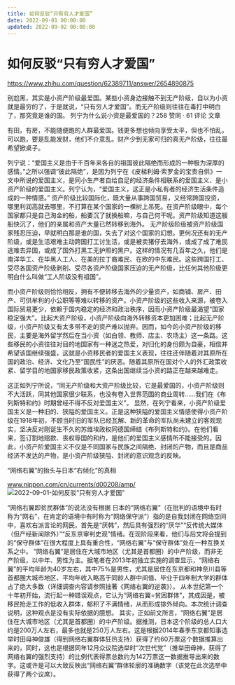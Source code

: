 ```yaml
---
title: 如何反驳“只有穷人才爱国”
date: 2022-09-01 00:00:00
updated: 2022-09-02 00:00:00
---
```



# 如何反驳“只有穷人才爱国”


https://www.zhihu.com/question/62389711/answer/2654890875

别尬黑，其实是小资产阶级最爱国。某些小资身边接触不到无产阶级，自以为小资就是最穷的了，于是就说，“只有穷人才爱国”。而无产阶级则往往在毒打中明白了，那究竟是谁的国。
列宁为什么说小资是最爱国的？258 赞同 · 61 评论 文章

有田，有房，不能随便跑的人群最爱国。钱更多想也倾向享受太平，但也不怕乱，可以跑，要是乱能发财，他们不介意乱。财产少到无家可归的真无产阶级，往往最希望掀桌子。

列宁说：“爱国主义是由于千百年来各自的祖国彼此隔绝而形成的一种极为深厚的感情。”之所以强调“彼此隔绝”，是因为列宁在《皮梯利姆·索罗金的宝贵自供》一文中所说的爱国主义，是同小生产者自给自足的经济条件相联系的爱国主义、是小资产阶级的爱国主义。列宁认为，“爱国主义，这正是小私有者的经济生活条件造成的一种情感。”
资产阶级比较国际化，既大量从事跨国贸易，又经常跨国投资，哪里利润高就去哪里，不打算在某个国家的一棵树上吊死。在资产阶级眼中，每个国家都只是自己淘金的船，船要沉了就换船嘛，与自己何干呢。资产阶级知道这艘船快沉了，他们的亲属和资产大量已然转移到海外。
无产阶级阶级被资产阶级国家残忍压迫，早就明白那是谁的国，失去了对这个国家的幻想。更何况还有的无产阶级，或是生活艰难主动跨国打工讨生活，或是被卖猪仔去海外，或成了成了难民逃难去异国，或成了国外打黑工无护照的黑户。这样的情况有几百年之久，他们是南洋华工、在华黑人工人、在美的拉丁裔难民、在欧的中东难民。这些跨国打工、受尽各国资产阶级剥削、受尽各资产阶级国家压迫的无产阶级，比任何其他阶级更明白什么叫做“工人阶级没有祖国”。

而小资产阶级则恰恰相反，拥有不便转移去海外的少量资产，如商铺、房产、田产、可供牟利的小公职等等难以转移的资产。小资产阶级的这些收入来源，被卷入国际贸易更少，依赖于国内稳定的经济和政治秩序，因而小资产阶级最渴望“国家稳定强大”。比起大资产阶级，小资产阶级向海外转移资本更加困难；比起无产阶级，小资产阶级又有太多带不走的资产难以抛弃。因而，如今的小资产阶级的移民，主要是海外留学然后在当小资（如白领、教师、店主、农场主）这一条路。这些移民的小资往往对目的地国家有一种迷之热爱，对归化的身份颇为自豪，相信并希望该国继续强盛，这就是小资移民者的爱国主义表现，往往还伴随着对其原所在国的政治、经济、文化乃至“国民性”的厌恶。随着其原所在国对个人的外汇政策收紧、留学目的地国家移民政策收紧，这条出国继续当小资的路正在越来越难走。

这正如列宁所说，“同无产阶级和大资产阶级比较，它是最爱国的，小资产阶级则不大活跃，同其他国家很少联系，也没有卷入世界范围的商业周转……我们在《布列斯特和约》时期曾经不得不反对爱国主义”。
显然，在列宁看来，小资产阶级爱国主义是一种旧的、狭隘的爱国主义。正是这种狭隘的爱国主义情感使得小资产阶级在1918年初，不顾当时旧的军队已经瓦解、新的革命的军队尚未建立的客观现实，坚决反对刚诞生不久的苏维埃政权同德国缔结《布列斯特和约》。在他们看来，签订割地赔款、丧权辱国的和约，是他们的爱国主义感情所不能接受的。因此，小资产阶爱国主义不仅是不同国家与民族之间隔绝、封闭的产物，而且是商品经济不发达的产物，是小资产阶级狭隘、封闭的意识观念的反映。

“网络右翼”的抬头与日本“右倾化”的真相

www.nippon.com/cn/currents/d00208/amp/
![2022-09-01-如何反驳“只有穷人才爱国”](assets/2022-09-01-如何反驳“只有穷人才爱国”.jpeg)

“网络右翼即贫民群体”的说法没有根据
日本的“网络右翼”（在批判的语境中有时称为“网右”，在肯定的语境中有时称为“网络保守派”）指的是自我封闭在网络空间中，喜欢右派言论的网民，首先是“厌韩”，然后具有强烈的“厌华”“反传统大媒体（但产经新闻除外）”“反东京审判史观”情绪。在现阶段来看，他们与后文将会提到的“保守群体”在很大程度上具有重合性，“网络右翼”与“保守群体”处在一种互换关系之中。
“网络右翼”是居住在大城市地区（尤其是首都圈）的中产阶级，而非无产阶级，以中年、男性为主。据笔者在2013年初独立实施的调查显示，“网络右翼”的平均年龄为40岁左右，其中75%是男性，尤其是居住在东京都和神奈川县等首都圈大城市地区、平均年收入略高于同龄人群中间值、毕业于四年制大学的群体占了绝大多数（详细调查内容请参照拙著《网络右翼的逆袭》）。
从本世纪第一个十年初开始，流行起一种错误观点，它认为“网络右翼=贫困群体”，其成因是，被移民抢走工作的低收入群体，郁积了不满情绪，从而形成排外倾向。本次统计调查说明，这种观点是没有实际依据的臆想。
其实，正如前文所言，“网络右翼”是居住在大城市地区（尤其是首都圈）的中产阶级。据推测，日本这个阶级的总人口大约是200万人左右，最多也就是250万人左右。这是根据2014年春季东京都知事选举时田母神俊雄（得到网络右翼群体狂热支持）获得了约60万票这个数据推算出来的，同时，这也是根据同年12月众议院选举时“次世代党”（推举田母神，获得了网络右翼的强烈支持）的比例代表得票总数约为142万票这一数据推导出来的数字。这或许是可以大致反映出“网络右翼”群体轮廓的准确数字（该党在此次选举中获得了两个议席）。
